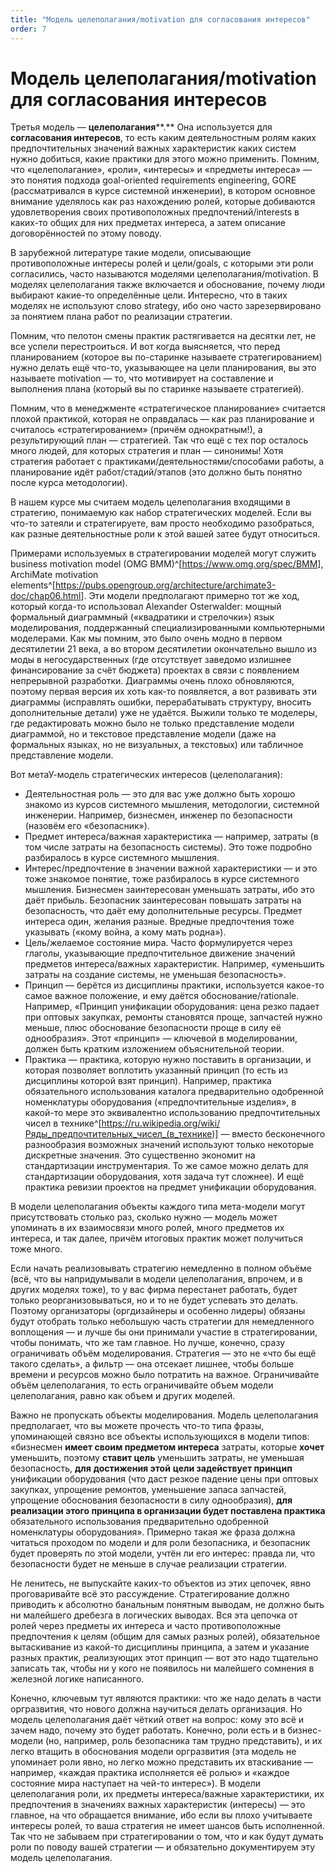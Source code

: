 ```yaml
---
title: "Модель целеполагания/motivation для согласования интересов"
order: 7
---
```


# Модель целеполагания/motivation для согласования интересов

Третья модель — **целеполагания****.** Она используется для **согласования интересов**, то есть каким деятельностным ролям каких предпочтительных значений важных характеристик каких систем нужно добиться, какие практики для этого можно применить. Помним, что «целеполагание», «роли», «интересы» и «предметы интереса» — это понятия подхода goal-oriented requirements engineering, GORE (рассматривался в курсе системной инженерии), в котором основное внимание уделялось как раз нахождению ролей, которые добиваются удовлетворения своих противоположных предпочтений/interests в каких-то общих для них предметах интереса, а затем описание договорённостей по этому поводу.

В зарубежной литературе такие модели, описывающие противоположные интересы ролей и цели/goals, с которыми эти роли согласились, часто называются моделями целеполагания/motivation. В моделях целеполагания также включается и обоснование, почему люди выбирают какие-то определённые цели. Интересно, что в таких моделях не используют слово strategy, ибо оно часто зарезервировано за понятием плана работ по реализации стратегии.

Помним, что пелотон смены практик растягивается на десятки лет, не все успели перестроиться. И вот когда выясняется, что перед планированием (которое вы по-старинке называете стратегированием) нужно делать ещё что-то, указывающее на цели планирования, вы это называете motivation — то, что мотивирует на составление и выполнения плана (который вы по старинке называете стратегией).

Помним, что в менеджменте «стратегическое планирование» считается плохой практикой, которая не оправдалась — как раз планирование и считалось «стратегированием» (причём однократным!), а результирующий план — стратегией. Так что ещё с тех пор осталось много людей, для которых стратегия и план — синонимы! Хотя стратегия работает с практиками/деятельностями/способами работы, а планирование идёт работ/стадий/этапов (это должно быть понятно после курса методологии).

В нашем курсе мы считаем модель целеполагания входящими в стратегию, понимаемую как набор стратегических моделей. Если вы что-то затеяли и стратегируете, вам просто необходимо разобраться, как разные деятельностные роли к этой вашей затее будут относиться.

Примерами используемых в стратегировании моделей могут служить business motivation model (OMG BMM)^[<https://www.omg.org/spec/BMM>], ArchiMate motivation elements^[<https://pubs.opengroup.org/architecture/archimate3-doc/chap06.html>]. Эти модели предполагают примерно тот же ход, который когда-то использовал Alexander Osterwalder: мощный формальный диаграммный («квадратики и стрелочки») язык моделирования, поддержанный специализированными компьютерными моделерами. Как мы помним, это было очень модно в первом десятилетии 21 века, а во втором десятилетии окончательно вышло из моды в негосударственных (где отсутствует заведомо излишнее финансирование за счёт бюджета) проектах в связи с появлением непрерывной разработки. Диаграммы очень плохо обновляются, поэтому первая версия их хоть как-то появляется, а вот развивать эти диаграммы (исправлять ошибки, перерабатывать структуру, вносить дополнительные детали) уже не удаётся. Выжили только те моделеры, где редактировать можно было не только представление модели диаграммой, но и текстовое представление модели (даже на формальных языках, но не визуальных, а текстовых) или табличное представление модели.

Вот метаУ-модель стратегических интересов (целеполагания):

* Деятельностная роль — это для вас уже должно быть хорошо знакомо из курсов системного мышления, методологии, системной инженерии. Например, бизнесмен, инженер по безопасности (назовём его «безопасник»).
* Предмет интереса/важная характеристика — например, затраты (в том числе затраты на безопасность системы). Это тоже подробно разбиралось в курсе системного мышления.
* Интерес/предпочтение в значении важной характеристики — и это тоже знакомое понятие, тоже разбиралось в курсе системного мышления. Бизнесмен заинтересован уменьшать затраты, ибо это даёт прибыль. Безопасник заинтересован повышать затраты на безопасность, что даёт ему дополнительные ресурсы. Предмет интереса один, желания разные. Вредные предпочтения тоже указывать («кому война, а кому мать родна»).
* Цель/желаемое состояние мира. Часто формулируется через глаголы, указывающие предпочтительное движение значений предметов интереса/важных характеристик. Например, «уменьшить затраты на создание системы, не уменьшая безопасность».
* Принцип — берётся из дисциплины практики, используется какое-то самое важное положение, и ему даётся обоснование/rationale. Например, «Принцип унификации оборудования: цена резко падает при оптовых закупках, ремонты становятся проще, запчастей нужно меньше, плюс обоснование безопасности проще в силу её однообразия». Этот «принцип» — ключевой в моделировании, должен быть кратким изложением объяснительной теории.
* Практика — практика, которую нужно поставить в организации, и которая позволяет воплотить указанный принцип (то есть из дисциплины которой взят принцип). Например, практика обязательного использования каталога предварительно одобренной номенклатуры оборудования («предпочтительные изделия», в какой-то мере это эквивалентно использованию предпочтительных чисел в технике^[<https://ru.wikipedia.org/wiki/Ряды_предпочтительных_чисел_(в_технике>)] — вместо бесконечного разнообразия возможных значений используют только некоторые дискретные значения. Это существенно экономит на стандартизации инструментария. То же самое можно делать для стандартизации оборудования, хотя задача тут сложнее). И ещё практика ревизии проектов на предмет унификации оборудования.

В модели целеполагания объекты каждого типа мета-модели могут присутствовать столько раз, сколько нужно — модель может упоминать в их взаимосвязи много ролей, много предметов их интереса, и так далее, причём итоговых практик может получиться тоже много.

Если начать реализовывать стратегию немедленно в полном объёме (всё, что вы напридумывали в модели целеполагания, впрочем, и в других моделях тоже), то у вас фирма перестанет работать, будет только реорганизовываться, но и то не будет успевать это делать. Поэтому организаторы (оргдизайнеры и особенно лидеры) обязаны будут отобрать только небольшую часть стратегии для немедленного воплощения — и лучше бы они принимали участие в стратегировании, чтобы понимать, что же там главное. Но лучше, конечно, сразу ограничивать объём моделирования. Стратегия — это не «что бы ещё такого сделать», а фильтр — она отсекает лишнее, чтобы больше времени и ресурсов можно было потратить на важное. Ограничивайте объём целеполагания, то есть ограничивайте объем модели целеполагания, равно как объем и других моделей.

Важно не пропускать объекты моделирования. Модель целеполагания предполагает, что вы можете прочесть что-то типа фразы, упоминающей связно все объекты использующихся в модели типов: «бизнесмен **имеет своим предметом интереса** затраты, которые **хочет** уменьшить, поэтому **ставит цель** уменьшить затраты, не уменьшая безопасность, **для** **достижения этой** **цели задействует принцип** унификации оборудования (что даст резкое падение цены при оптовых закупках, упрощение ремонтов, уменьшение запаса запчастей, упрощение обоснования безопасности в силу однообразия), **для реализации этого принципа в организации будет поставлена практика** обязательного использования предварительно одобренной номенклатуры оборудования». Примерно такая же фраза должна читаться проходом по модели и для роли безопасника, и безопасник будет проверять по этой модели, учтён ли его интерес: правда ли, что безопасности будет не меньше в случае реализации стратегии.

Не ленитесь, не выпускайте каких-то объектов из этих цепочек, явно проговаривайте всё это рассуждение. Стратегирование должно приводить к абсолютно банальным понятным выводам, не должно быть ни малейшего дребезга в логических выводах. Вся эта цепочка от ролей через предметы их интереса и часто противоположные предпочтения к целям (общим для самых разных ролей), обязательное вытаскивание из какой-то дисциплины принципа, а затем и указание разных практик, реализующих этот принцип — вот это надо тщательно записать так, чтобы ни у кого не появилось ни малейшего сомнения в железной логике написанного.

Конечно, ключевым тут являются практики: что же надо делать в части оргразвития, что нового должна научиться делать организация. Но модель целеполагания даёт чёткий ответ на вопрос: кому это всё и зачем надо, почему это будет работать. Конечно, роли есть и в бизнес-модели (но, например, роль безопасника там трудно представить), и их легко втащить в обоснования модели оргразвития (эта модель не упоминает роли явно, но легко можно представить их втаскивание — например, «каждая практика исполняется её ролью» и «каждое состояние мира наступает на чей-то интерес»). В модели целеполагания роли, их предметы интереса/важные характеристики, их предпочтения в значениях важных характеристик (интересы) — это главное, на что обращается внимание, ибо если вы плохо учитываете интересы ролей, то ваша стратегия не имеет шансов быть исполненной. Так что не забываем при стратегировании о том, что и как будут думать роли по поводу вашей стратегии — и обязательно документируем эту модель целеполагания.